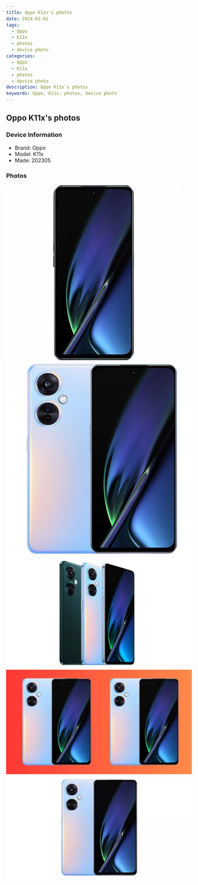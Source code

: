```yaml
---
title: Oppo K11x's photos
date: 2024-02-02
tags: 
  - Oppo
  - K11x
  - photos
  - device photo
categories: 
  - Oppo
  - K11x
  - photos
  - device photo
description: Oppo K11x's photos
keywords: Oppo, K11x, photos, device photo
---
```


## Oppo K11x's photos

### Device Information

- Brand: Oppo
- Model: K11x
- Made: 202305

### Photos

![/images/best-assets/devices/oppo/oppo-k11x/1.jpg](/images/best-assets/devices/oppo/oppo-k11x/1.jpg)
![/images/best-assets/devices/oppo/oppo-k11x/2.jpg](/images/best-assets/devices/oppo/oppo-k11x/2.jpg)
![/images/best-assets/devices/oppo/oppo-k11x/3.jpg](/images/best-assets/devices/oppo/oppo-k11x/3.jpg)
![/images/best-assets/devices/oppo/oppo-k11x/4.jpg](/images/best-assets/devices/oppo/oppo-k11x/4.jpg)
![/images/best-assets/devices/oppo/oppo-k11x/5.jpg](/images/best-assets/devices/oppo/oppo-k11x/5.jpg)
